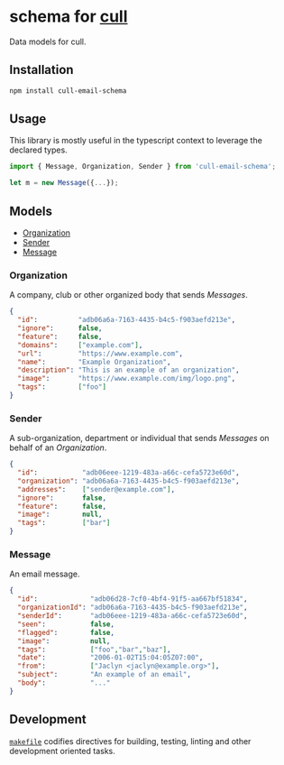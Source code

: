# schema for [cull](https://cull.email)

Data models for cull.

## Installation

```sh
npm install cull-email-schema
```

## Usage

This library is mostly useful in the typescript context to leverage the declared types.

```js
import { Message, Organization, Sender } from 'cull-email-schema';

let m = new Message({...});
```

## Models

- [Organization](#organization)
- [Sender](#sender)
- [Message](#message)

### Organization

A company, club or other organized body that sends _Messages_.

```json
{
  "id":          "adb06a6a-7163-4435-b4c5-f903aefd213e",
  "ignore":      false,
  "feature":     false,
  "domains":     ["example.com"],
  "url":         "https://www.example.com",
  "name":        "Example Organization",
  "description": "This is an example of an organization",
  "image":       "https://www.example.com/img/logo.png",
  "tags":        ["foo"]
}
```

### Sender

A sub-organization, department or individual that sends _Messages_ on behalf of an _Organization_.

```json
{
  "id":           "adb06eee-1219-483a-a66c-cefa5723e60d",
  "organization": "adb06a6a-7163-4435-b4c5-f903aefd213e",
  "addresses":    ["sender@example.com"],
  "ignore":       false,
  "feature":      false,
  "image":        null,
  "tags":         ["bar"]
}
```

### Message

An email message.

```json
{
  "id":             "adb06d28-7cf0-4bf4-91f5-aa667bf51834",
  "organizationId": "adb06a6a-7163-4435-b4c5-f903aefd213e",
  "senderId":       "adb06eee-1219-483a-a66c-cefa5723e60d",
  "seen":           false,
  "flagged":        false,
  "image":          null,
  "tags":           ["foo","bar","baz"],
  "date":           "2006-01-02T15:04:05Z07:00",
  "from":           ["Jaclyn <jaclyn@example.org>"],
  "subject":        "An example of an email",
  "body":           "..."
}
```

## Development

[`makefile`](makefile) codifies directives for building, testing, linting and other development oriented tasks.